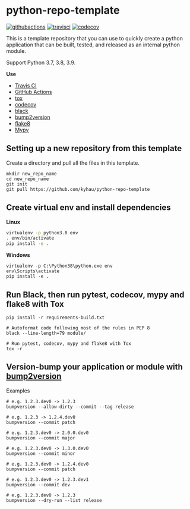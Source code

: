 # python-repo-template

[![githubactions](https://github.com/kyhau/python-repo-template/workflows/Build-Test/badge.svg)](https://github.com/kyhau/python-repo-template/actions)
[![travisci](https://img.shields.io/travis/kyhau/python-repo-template.svg?label=Travis%20CI&logo=travis&style=flat-square)](https://travis-ci.org/kyhau/python-repo-template)
[![codecov](https://codecov.io/gh/kyhau/python-repo-template/branch/master/graph/badge.svg)](https://codecov.io/gh/kyhau/python-repo-template)


This is a template repository that you can use to quickly create a python application that can be built, tested, and
released as an internal python module.

Support Python 3.7, 3.8, 3.9.

**Use**

- [Travis CI](https://travis-ci.org/)
- [GitHub Actions](https://github.com/actions)
- [tox](https://tox.readthedocs.io/en/latest/)
- [codecov](https://codecov.io/) 
- [black](https://github.com/psf/black)
- [bump2version](https://github.com/c4urself/bump2version)
- [flake8](https://gitlab.com/pycqa/flake8)
- [Mypy](https://github.com/python/mypy)

## Setting up a new repository from this template

Create a directory and pull all the files in this template.

```
mkdir new_repo_name
cd new_repo_name
git init
git pull https://github.com/kyhau/python-repo-template
```

## Create virtual env and install dependencies 

**Linux**

```bash
virtualenv -p python3.8 env
. env/bin/activate
pip install -e .
```

**Windows**
```
virtualenv -p C:\Python38\python.exe env
env\Scripts\activate
pip install -e .
```

## Run Black, then run pytest, codecov, mypy and flake8 with Tox

```
pip install -r requirements-build.txt

# Autoformat code following most of the rules in PEP 8
black --line-length=79 module/

# Run pytest, codecov, mypy and flake8 with Tox
tox -r
```


## Version-bump your application or module with [bump2version](https://github.com/c4urself/bump2version)

Examples

    # e.g. 1.2.3.dev0 -> 1.2.3
    bumpversion --allow-dirty --commit --tag release

    # e.g. 1.2.3 -> 1.2.4.dev0
    bumpversion --commit patch

    # e.g. 1.2.3.dev0 -> 2.0.0.dev0
    bumpversion --commit major

    # e.g. 1.2.3.dev0 -> 1.3.0.dev0
    bumpversion --commit minor
    
    # e.g. 1.2.3.dev0 -> 1.2.4.dev0
    bumpversion --commit patch

    # e.g. 1.2.3.dev0 -> 1.2.3.dev1
    bumpversion --commit dev

    # e.g. 1.2.3.dev0 -> 1.2.3
    bumpversion --dry-run --list release
